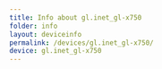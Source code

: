 ```yaml
---
title: Info about gl.inet_gl-x750
folder: info
layout: deviceinfo
permalink: /devices/gl.inet_gl-x750/
device: gl.inet_gl-x750
---
```

